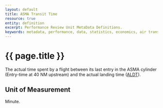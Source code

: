 ```yaml
---
layout: default
title: ASMA Transit Time
resource: true
entity: definition
excerpt: Performance Review Unit MetaData Definitions.
keywords: metadata, performance, data, statistics, economics, air transport, flights, europe, cost efficiency
---
```

# {{ page.title }}
The actual time spent by a flight between its last entry in the ASMA cylinder (Entry-time at 40 NM upstream) and the actual landing time ([ALDT](/references/definition/aldt.html)).

## Unit of Measurement
Minute.
